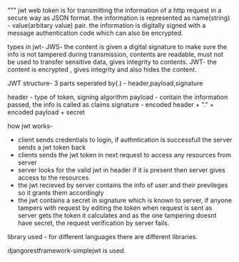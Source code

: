 """
jwt web token is for transmitting the information of a http request in a secure way as JSON format.
the information is represented as name(string) - value(arbitary value) pair.
the information is digitally signed with a message authentication code which can also be encrypted.

types in jwt-
JWS- the content is given a digital signature to make sure the info is not tampered during transmission, contents are readable,
    must not be used to transfer sensitive data, gives integrity to contents.
JWT- the content is encrypted , gives integrity and also hides the content.

JWT structure-
3 parts seperated by(.) - header,payload,signature

header - type of token, signing algorithm 
payload - contain the information passed, the info is called as claims
signature - encoded header + "." + encoded payload + secret 

how jwt works-
- client sends credentials to login, if authntication is successfull the server sends a jwt token back
- clients sends the jwt token in next request to access any resources from server
- server looks for the valid jwt in header if it is present then server gives access to the resources
- the jwt recieved by server contains the info of user and their previleges so it grants them accordingly
- the jwt contains a secret in signature which is known to server, if anyone tampers with request by editing the token when request is sent
    as server gets the token it calculates and as the one tampering doesnt have secret, the request verification by server fails.


library used - 
for different languages there are different libraries.

djangorestframework-simplejwt   is used.
